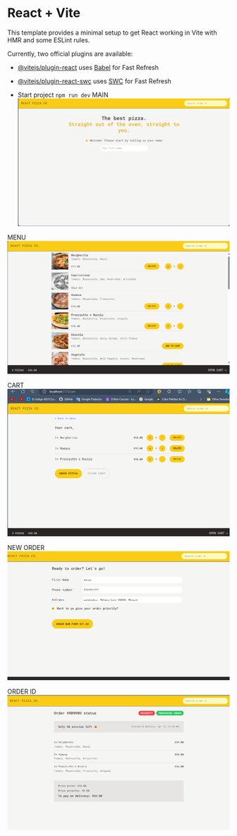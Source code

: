 # React + Vite

This template provides a minimal setup to get React working in Vite with HMR and some ESLint rules.

Currently, two official plugins are available:

- [@vitejs/plugin-react](https://github.com/vitejs/vite-plugin-react/blob/main/packages/plugin-react/README.md) uses [Babel](https://babeljs.io/) for Fast Refresh
- [@vitejs/plugin-react-swc](https://github.com/vitejs/vite-plugin-react-swc) uses [SWC](https://swc.rs/) for Fast Refresh


- Start project `npm run dev`
MAIN 
![plot](./src/assets/main.png)

MENU
![plot](./src/assets/image.png)

CART
![plot](./src/assets/cart.png)

NEW ORDER
![plot](./src/assets/new_order.png)

ORDER ID
![plot](./src/assets/order_id.png)